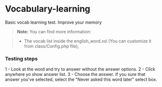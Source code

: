 # Vocabulary-learning
Basic vocab learning test. Improve your memory

> **Note:** You can find more information:

> - The vocab list inside the english_word.xsl (You can customize it from class/Config.php file),

### Testing steps
1 - Look at the word and try to answer without the answer options.
2 - Click anywhere yo show answer list.
3 - Choose the answer. If you sure that answer you've selected, select the "Never asked this word later" select box.
